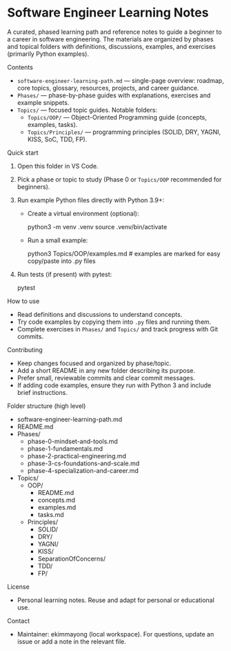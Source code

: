 # Software Engineer Learning Notes

A curated, phased learning path and reference notes to guide a beginner to a career in software engineering. The materials are organized by phases and topical folders with definitions, discussions, examples, and exercises (primarily Python examples).

Contents

- `software-engineer-learning-path.md` — single-page overview: roadmap, core topics, glossary, resources, projects, and career guidance.
- `Phases/` — phase-by-phase guides with explanations, exercises and example snippets.
- `Topics/` — focused topic guides. Notable folders:
  - `Topics/OOP/` — Object-Oriented Programming guide (concepts, examples, tasks).
  - `Topics/Principles/` — programming principles (SOLID, DRY, YAGNI, KISS, SoC, TDD, FP).

Quick start

1. Open this folder in VS Code.
2. Pick a phase or topic to study (Phase 0 or `Topics/OOP` recommended for beginners).
3. Run example Python files directly with Python 3.9+:

   - Create a virtual environment (optional):

     python3 -m venv .venv
     source .venv/bin/activate

   - Run a small example:

     python3 Topics/OOP/examples.md  # examples are marked for easy copy/paste into .py files

4. Run tests (if present) with pytest:

   pytest

How to use

- Read definitions and discussions to understand concepts.
- Try code examples by copying them into `.py` files and running them.
- Complete exercises in `Phases/` and `Topics/` and track progress with Git commits.

Contributing

- Keep changes focused and organized by phase/topic.
- Add a short README in any new folder describing its purpose.
- Prefer small, reviewable commits and clear commit messages.
- If adding code examples, ensure they run with Python 3 and include brief instructions.

Folder structure (high level)

- software-engineer-learning-path.md
- README.md
- Phases/
  - phase-0-mindset-and-tools.md
  - phase-1-fundamentals.md
  - phase-2-practical-engineering.md
  - phase-3-cs-foundations-and-scale.md
  - phase-4-specialization-and-career.md
- Topics/
  - OOP/
    - README.md
    - concepts.md
    - examples.md
    - tasks.md
  - Principles/
    - SOLID/
    - DRY/
    - YAGNI/
    - KISS/
    - SeparationOfConcerns/
    - TDD/
    - FP/

License

- Personal learning notes. Reuse and adapt for personal or educational use.

Contact

- Maintainer: ekimmayong (local workspace). For questions, update an issue or add a note in the relevant file.

